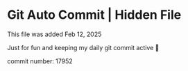 # Git Auto Commit | Hidden File

This file was added Feb 12, 2025

Just for fun and keeping my daily git commit active 🤪

commit number: 17952
